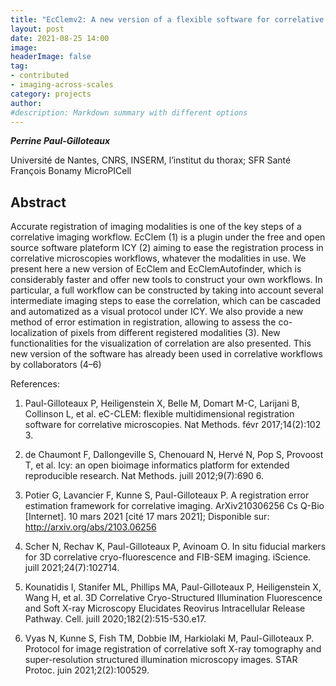 ```yaml
---
title: "EcClemv2: A new version of a flexible software for correlative workflows"
layout: post
date: 2021-08-25 14:00
image: 
headerImage: false
tag:
- contributed
- imaging-across-scales
category: projects
author:
#description: Markdown summary with different options
---
```


_**Perrine Paul-Gilloteaux**_

Université de Nantes, CNRS, INSERM, l’institut du thorax; SFR Santé François Bonamy MicroPICell

## Abstract

Accurate registration of imaging modalities is one of the key steps of a correlative imaging workflow.
EcClem (1) is a plugin under the free and open source software plateform ICY (2) aiming to ease the registration process in correlative microscopies workflows, whatever the modalities in use. We present here a new version of EcClem and EcClemAutofinder, which is considerably faster and offer new tools to construct your own workflows. 
In particular, a full workflow can be constructed by taking into account several intermediate imaging steps to ease the correlation, which can be cascaded and automatized as a visual protocol under ICY. We also provide a new method of error estimation in registration, allowing to assess the co-localization of pixels from different registered modalities (3). New functionalities for the visualization of correlation are also presented. 
This new version of the software has already been used in correlative workflows by collaborators (4–6)

References:

1. Paul-Gilloteaux P, Heiligenstein X, Belle M, Domart M-C, Larijani B, Collinson L, et al. eC-CLEM: flexible multidimensional registration software for correlative microscopies. Nat Methods. févr 2017;14(2):102 3.

2. de Chaumont F, Dallongeville S, Chenouard N, Hervé N, Pop S, Provoost T, et al. Icy: an open bioimage informatics platform for extended reproducible research. Nat Methods. juill 2012;9(7):690 6.

3. Potier G, Lavancier F, Kunne S, Paul-Gilloteaux P. A registration error estimation framework for correlative imaging. ArXiv210306256 Cs Q-Bio [Internet]. 10 mars 2021 [cité 17 mars 2021]; Disponible sur: http://arxiv.org/abs/2103.06256

4. Scher N, Rechav K, Paul-Gilloteaux P, Avinoam O. In situ fiducial markers for 3D correlative cryo-fluorescence and FIB-SEM imaging. iScience. juill 2021;24(7):102714.

5. Kounatidis I, Stanifer ML, Phillips MA, Paul-Gilloteaux P, Heiligenstein X, Wang H, et al. 3D Correlative Cryo-Structured Illumination Fluorescence and Soft X-ray Microscopy Elucidates Reovirus Intracellular Release Pathway. Cell. juill 2020;182(2):515-530.e17.

6. Vyas N, Kunne S, Fish TM, Dobbie IM, Harkiolaki M, Paul-Gilloteaux P. Protocol for image registration of correlative soft X-ray tomography and super-resolution structured illumination microscopy images. STAR Protoc. juin 2021;2(2):100529.
